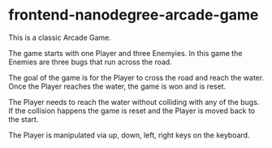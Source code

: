 frontend-nanodegree-arcade-game
===============================
This is a classic Arcade Game. 

The game starts with one Player and three Enemyies. In this game the Enemies are three bugs that run across the road. 

The goal of the game is for the Player to cross the road and reach the water. Once the Player reaches the water, the game is won and is reset. 

The Player needs to reach the water without colliding with any of the bugs. If the collision happens the game is reset and the Player is moved back to the start. 

The Player is manipulated via up, down, left, right keys on the keyboard. 